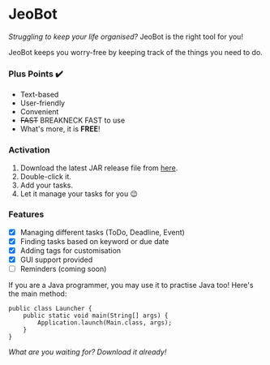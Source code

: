 # JeoBot

_Struggling to keep your life organised?_
JeoBot is the right tool for you!

JeoBot keeps you worry-free by keeping track of the things you need to do.

### Plus Points ✔️
- Text-based
- User-friendly
- Convenient
- ~~FAST~~ BREAKNECK FAST to use
- What's more, it is **FREE**!

### Activation
1. Download the latest JAR release file from [here](https://github.com/Jun-How/ip/releases/tag/A-Release).
2. Double-click it.
3. Add your tasks.
4. Let it manage your tasks for you 😉

### Features
- [x] Managing different tasks (ToDo, Deadline, Event)
- [x] Finding tasks based on keyword or due date
- [x] Adding tags for customisation
- [x] GUI support provided
- [ ] Reminders (coming soon)

If you are a Java programmer, you may use it to practise Java too! Here's the main method:

```
public class Launcher {
    public static void main(String[] args) {
        Application.launch(Main.class, args);
    }
}
```
_What are you waiting for? Download it already!_
